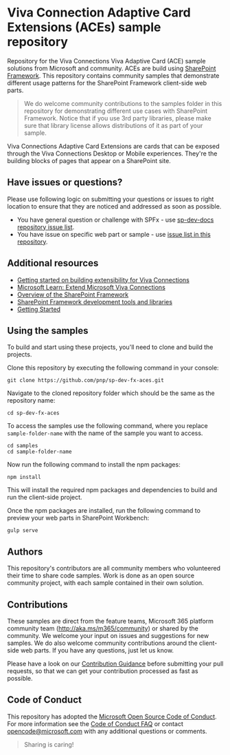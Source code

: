# Viva Connection Adaptive Card Extensions (ACEs) sample repository

Repository for the Viva Connections Viva Adaptive Card (ACE) sample solutions from Microsoft and community. ACEs are build using [SharePoint Framework](https://docs.microsoft.com/en-us/sharepoint/dev/spfx/viva/overview-viva-connections). This repository contains community samples that demonstrate different usage patterns for the SharePoint Framework client-side web parts.

> We do welcome community contributions to the samples folder in this repository for demonstrating different use cases with SharePoint Framework. Notice that if you use 3rd party libraries, please make sure that library license allows distributions of it as part of your sample.

Viva Connections Adaptive Card Extensions are cards that can be exposed through the Viva Connections Desktop or Mobile experiences. They're the building blocks of pages that appear on a SharePoint site.

## Have issues or questions?

Please use following logic on submitting your questions or issues to right location to ensure that they are noticed and addressed as soon as possible.

* You have general question or challenge with SPFx - use [sp-dev-docs repository issue list](https://github.com/SharePoint/sp-dev-docs/issues).
* You have issue on specific web part or sample - use [issue list in this repository](https://github.com/pnp/sp-dev-fx-aces/issues).

## Additional resources

* [Getting started on building extensibility for Viva Connections](https://docs.microsoft.com/en-us/sharepoint/dev/spfx/viva/overview-viva-connections)
* [Microsoft Learn: Extend Microsoft Viva Connections](https://docs.microsoft.com/en-us/learn/paths/m365-extend-viva-connections/)
* [Overview of the SharePoint Framework](https://docs.microsoft.com/sharepoint/dev/spfx/sharepoint-framework-overview)
* [SharePoint Framework development tools and libraries](https://docs.microsoft.com/sharepoint/dev/spfx/tools-and-libraries)
* [Getting Started](https://docs.microsoft.com/en-us/sharepoint/dev/spfx/set-up-your-developer-tenant)

## Using the samples

To build and start using these projects, you'll need to clone and build the projects.

Clone this repository by executing the following command in your console:

```shell
git clone https://github.com/pnp/sp-dev-fx-aces.git
```

Navigate to the cloned repository folder which should be the same as the repository name:

```shell
cd sp-dev-fx-aces
```

To access the samples use the following command, where you replace `sample-folder-name` with the name of the sample you want to access.

```shell
cd samples
cd sample-folder-name
```

Now run the following command to install the npm packages:

```shell
npm install
```

This will install the required npm packages and dependencies to build and run the client-side project.

Once the npm packages are installed, run the following command to preview your web parts in SharePoint Workbench:

```shell
gulp serve
```

## Authors

This repository's contributors are all community members who volunteered their time to share code samples. Work is done as an open source community project, with each sample contained in their own solution.

## Contributions

These samples are direct from the feature teams, Microsoft 365 platform community team (http://aka.ms/m365/community) or shared by the community. We welcome your input on issues and suggestions for new samples. We do also welcome community contributions around the client-side web parts. If you have any questions, just let us know.

Please have a look on our [Contribution Guidance](./CONTRIBUTING.md) before submitting your pull requests, so that we can get your contribution processed as fast as possible.

## Code of Conduct

This repository has adopted the [Microsoft Open Source Code of Conduct](https://opensource.microsoft.com/codeofconduct/). For more information see the [Code of Conduct FAQ](https://opensource.microsoft.com/codeofconduct/faq/) or contact [opencode@microsoft.com](mailto:opencode@microsoft.com) with any additional questions or comments.

> Sharing is caring!
